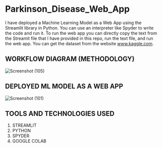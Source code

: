 # Parkinson_Disease_Web_App
I have deployed a Machine Learning Model as a Web App using the Streamlit library in Python. You can use an interpreter like Spyder to write the code and run it. To run the web app you can directly copy the text from the Streamit file that I have provided in this repo, run the text file, and run the web app. You can get the dataset from the website www.kaggle.com.

## WORKFLOW DIAGRAM (METHODOLOGY)

![Screenshot (105)](https://github.com/CoderNitu/Parkinson_Disease_Web_App/assets/87817227/77bf3612-6b5c-499f-83c2-7fa0142e7de3)

## DEPLOYED ML MODEL AS A WEB APP

![Screenshot (101)](https://github.com/CoderNitu/Parkinson_Disease_Web_App/assets/87817227/eaa9fbf9-9ddb-4aae-9d13-afa9bd7893d2)

## TOOLS AND TECHNOLOGIES USED
1. STREAMLIT
2. PYTHON
3. SPYDER
4. GOOGLE COLAB








